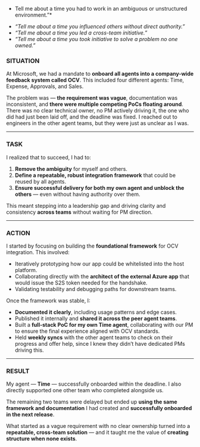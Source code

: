 


- Tell me about a time you had to work in an ambiguous or unstructured environment.”*
* *“Tell me about a time you influenced others without direct authority.”*
* *“Tell me about a time you led a cross-team initiative.”*
* *“Tell me about a time you took initiative to solve a problem no one owned.”*



### **SITUATION**

At Microsoft, we had a mandate to **onboard all agents into a company-wide feedback system called OCV**. This included four different agents: Time, Expense, Approvals, and Sales.

The problem was — **the requirement was vague**, documentation was inconsistent, and **there were multiple competing PoCs floating around**. There was no clear technical owner, no PM actively driving it, the one who did had just been laid off,  and the deadline was fixed. I reached out to engineers in the other agent teams, but they were just as unclear as I was.

---

### **TASK**

I realized that to succeed, I had to:

1. **Remove the ambiguity** for myself and others.
2. **Define a repeatable, robust integration framework** that could be reused by all agents.
3. **Ensure successful delivery for both my own agent and unblock the others** — even without having authority over them.

This meant stepping into a leadership gap and driving clarity and consistency **across teams** without waiting for PM direction.

---

### **ACTION**

I started by focusing on building the **foundational framework** for OCV integration. This involved:

* Iteratively prototyping how our app could be whitelisted into the host platform.
* Collaborating directly with the **architect of the external Azure app** that would issue the S2S token needed for the handshake.
* Validating testability and debugging paths for downstream teams.

Once the framework was stable, I:

* **Documented it clearly**, including usage patterns and edge cases.
* Published it internally and **shared it across the peer agent teams**.
* Built a **full-stack PoC for my own Time agent**, collaborating with our PM to ensure the final experience aligned with OCV standards.
* Held **weekly syncs** with the other agent teams to check on their progress and offer help, since I knew they didn’t have dedicated PMs driving this.

---

### **RESULT**

My agent — **Time** — successfully onboarded within the deadline. I also directly supported one other team who completed alongside us.

The remaining two teams were delayed but ended up **using the same framework and documentation** I had created and **successfully onboarded in the next release**.

What started as a vague requirement with no clear ownership turned into a **repeatable, cross-team solution** — and it taught me the value of **creating structure when none exists**.

